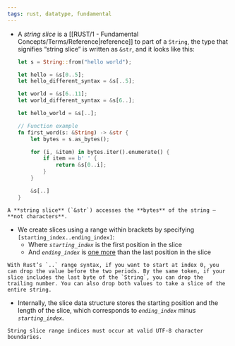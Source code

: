 ```yaml
---
tags: rust, datatype, fundamental
---
```


- A _string slice_ is a [[RUST/1 - Fundamental Concepts/Terms/Reference|reference]] to part of a `String`, the type that signifies “string slice” is written as `&str`, and it looks like this:
	```rust
	let s = String::from("hello world");

	let hello = &s[0..5];
	let hello_different_syntax = &s[..5];
	
	let world = &s[6..11];
	let world_different_syntax = &s[6..];
	
	let hello_world = &s[..];

	// Function example
	fn first_word(s: &String) -> &str {
		let bytes = s.as_bytes();
	
		for (i, &item) in bytes.iter().enumerate() {
			if item == b' ' {
				return &s[0..i];
			}
		}
	
		&s[..]
	}
	```

```ad-important
A **string slice** (`&str`) accesses the **bytes** of the string — **not characters**.
```

- We create slices using a range within brackets by specifying `[starting_index..ending_index]`:
	- Where _`starting_index`_ is the first position in the slice
	- And _`ending_index`_ is <u>one more</u> than the last position in the slice

```ad-note
With Rust’s `..` range syntax, if you want to start at index 0, you can drop the value before the two periods. By the same token, if your slice includes the last byte of the `String`, you can drop the trailing number. You can also drop both values to take a slice of the entire string.
```

- Internally, the slice data structure stores the starting position and the length of the slice, which corresponds to _`ending_index`_ minus _`starting_index`_.

```ad-warning
String slice range indices must occur at valid UTF-8 character boundaries.
```
